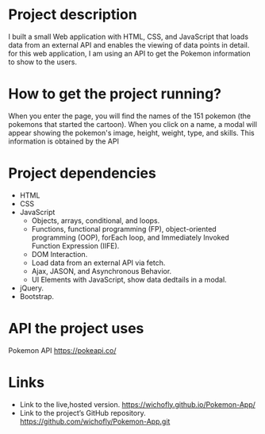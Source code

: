 # Project description #
I built a small Web application with HTML, CSS, and JavaScript that loads data from an external API and enables the viewing of data points in detail. for this web application, I am using an API to get the Pokemon information to show to the users. 

# How to get the project running? 
When you enter the page, you will find the names of the 151 pokemon (the pokemons that started the cartoon). When you click on a name, a modal will appear showing the pokemon's image, height, weight, type, and skills. This information is obtained by the API

# Project dependencies 
- HTML
- CSS
- JavaScript
    - Objects, arrays, conditional, and loops.
    - Functions, functional programming (FP), object-oriented programming (OOP), forEach loop, and Immediately Invoked Function Expression (IIFE).
    - DOM Interaction.
    - Load data from an external API via fetch.
    - Ajax, JASON, and Asynchronous Behavior.
    - UI Elements with JavaScript, show data dedtails in a modal.
- jQuery.
- Bootstrap.

# API the project uses #
Pokemon API https://pokeapi.co/

# Links #
- Link to the live,hosted version.   https://wichofly.github.io/Pokemon-App/
- Link to the project’s GitHub repository.  https://github.com/wichofly/Pokemon-App.git